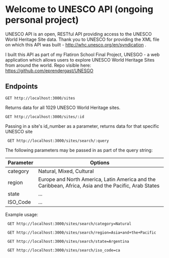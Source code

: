 # Welcome to UNESCO API (ongoing personal project) #

UNESCO API is an open, RESTful API providing access to the UNESCO World Heritage Site data. Thank you to UNESCO for providing the XML file on which this API was built - http://whc.unesco.org/en/syndication .

I built this API as part of my Flatiron School Final Project, UNESGO - a web application which allows users to explore UNESCO World Heritage Sites from around the world. Repo visible here: https://github.com/eprendergast/UNESGO

## Endpoints ##

``` GET http://localhost:3000/sites ```

Returns data for all 1029 UNESCO World Heritage sites.


``` GET http://localhost:3000/sites/:id ```

Passing in a site's id_number as a parameter, returns data for that specific UNESCO site


``` GET http://localhost:3000/sites/search/:query```

The following parameters may be passed in as part of the query string:

| Parameter  | Options |
| ------------- | ------------- |
| category  | Natural, Mixed, Cultural  |
| region  | Europe and North America, Latin America and the Caribbean, Africa, Asia and the Pacific, Arab States |
| state  | ...  |
| ISO_Code  | ...  |

Example usage:

``` GET http://localhost:3000/sites/search/category=Natural```

``` GET http://localhost:3000/sites/search/region=Asia+and+the+Pacific```

``` GET http://localhost:3000/sites/search/state=Argentina```

``` GET http://localhost:3000/sites/search/iso_code=ca```

